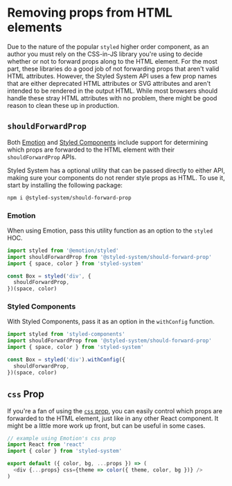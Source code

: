 # Removing props from HTML elements

Due to the nature of the popular `styled` higher order component,
as an author you must rely on the CSS-in-JS library you're using to decide whether or not to forward props along to the HTML element.
For the most part, these libraries do a good job of not forwarding props that aren't valid HTML attributes.
However, the Styled System API uses a few prop names that are either deprecated HTML attributes or SVG attributes and aren't intended to be rendered in the output HTML.
While most browsers should handle these stray HTML attributes with no problem, there might be good reason to clean these up in production.

## `shouldForwardProp`

Both [Emotion](https://emotion.sh/docs/styled#customizing-prop-forwarding "Emotion – Customizing prop forwarding") and [Styled Components](https://styled-components.com/docs/api#shouldforwardprop "styled-components API Reference – shouldForwardProp") include support for determining which props are forwarded to the HTML element with their `shouldForwardProp` APIs.

Styled System has a optional utility that can be passed directly to either API, making sure your components do not render style props as HTML. To use it, start by installing the following package:

```sh
npm i @styled-system/should-forward-prop
```

### Emotion

When using Emotion, pass this utility function as an option to the `styled` HOC.

```js
import styled from '@emotion/styled'
import shouldForwardProp from '@styled-system/should-forward-prop'
import { space, color } from 'styled-system'

const Box = styled('div', {
  shouldForwardProp,
})(space, color)
```

### Styled Components

With Styled Components, pass it as an option in the `withConfig` function.

```js
import styled from 'styled-components'
import shouldForwardProp from '@styled-system/should-forward-prop'
import { space, color } from 'styled-system'

const Box = styled('div').withConfig({
  shouldForwardProp,
})(space, color)
```

## `css` Prop

If you're a fan of using the [`css` prop][], you can easily control which props are forwarded to the HTML element, just like in any other React component. It might be a little more work up front, but can be useful in some cases.

```js
// example using Emotion's css prop
import React from 'react'
import { color } from 'styled-system'

export default ({ color, bg, ...props }) => (
  <div {...props} css={theme => color({ theme, color, bg })} />
)
```

[`css` prop]: https://emotion.sh/docs/css-prop
